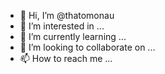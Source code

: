 - 👋 Hi, I’m @thatomonau
- 👀 I’m interested in ...
- 🌱 I’m currently learning ...
- 💞️ I’m looking to collaborate on ...
- 📫 How to reach me ...

<!---
thatomonau/thatomonau is a ✨ special ✨ repository because its `README.md` (this file) appears on your GitHub profile.
You can click the Preview link to take a look at your changes.
--->

